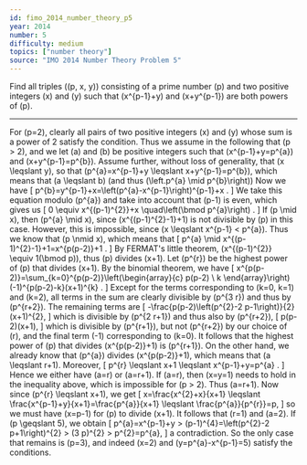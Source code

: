 ```yaml
---
id: fimo_2014_number_theory_p5
year: 2014
number: 5
difficulty: medium
topics: ["number theory"]
source: "IMO 2014 Number Theory Problem 5"
---
```


Find all triples \((p, x, y)\) consisting of a prime number \(p\) and two positive integers \(x\) and \(y\) such that \(x^{p-1}+y\) and \(x+y^{p-1}\) are both powers of \(p\).


---
For \(p=2\), clearly all pairs of two positive integers \(x\) and \(y\) whose sum is a power of 2 satisfy the condition. Thus we assume in the following that \(p > 2\), and we let \(a\) and \(b\) be positive integers such that \(x^{p-1}+y=p^{a}\) and \(x+y^{p-1}=p^{b}\). Assume further, without loss of generality, that \(x \leqslant y\), so that \(p^{a}=x^{p-1}+y \leqslant x+y^{p-1}=p^{b}\), which means that \(a \leqslant b\) (and thus \(\left.p^{a} \mid p^{b}\right)\)
Now we have
\[
p^{b}=y^{p-1}+x=\left(p^{a}-x^{p-1}\right)^{p-1}+x .
\]
We take this equation modulo \(p^{a}\) and take into account that \(p-1\) is even, which gives us
\[
0 \equiv x^{(p-1)^{2}}+x \quad\left(\bmod p^{a}\right) .
\]
If \(p \mid x\), then \(p^{a} \mid x\), since \(x^{(p-1)^{2}-1}+1\) is not divisible by \(p\) in this case. However, this is impossible, since \(x \leqslant x^{p-1} < p^{a}\). Thus we know that \(p \nmid x\), which means that
\[
p^{a} \mid x^{(p-1)^{2}-1}+1=x^{p(p-2)}+1 .
\]
By FERMAT's little theorem, \(x^{(p-1)^{2}} \equiv 1(\bmod p)\), thus \(p\) divides \(x+1\). Let \(p^{r}\) be the highest power of \(p\) that divides \(x+1\). By the binomial theorem, we have
\[
x^{p(p-2)}=\sum_{k=0}^{p(p-2)}\left(\begin{array}{c}
p(p-2) \\
k
\end{array}\right)(-1)^{p(p-2)-k}(x+1)^{k} .
\]
Except for the terms corresponding to \(k=0, k=1\) and \(k=2\), all terms in the sum are clearly divisible by \(p^{3 r}\) and thus by \(p^{r+2}\). The remaining terms are
\[
-\frac{p(p-2)\left(p^{2}-2 p-1\right)}{2}(x+1)^{2},
\]
which is divisible by \(p^{2 r+1}\) and thus also by \(p^{r+2}\),
\[
p(p-2)(x+1),
\]
which is divisible by \(p^{r+1}\), but not \(p^{r+2}\) by our choice of \(r\), and the final term \(-1\) corresponding to \(k=0\). It follows that the highest power of \(p\) that divides \(x^{p(p-2)}+1\) is \(p^{r+1}\).
On the other hand, we already know that \(p^{a}\) divides \(x^{p(p-2)}+1\), which means that \(a \leqslant r+1\). Moreover,
\[
p^{r} \leqslant x+1 \leqslant x^{p-1}+y=p^{a} .
\]
Hence we either have \(a=r\) or \(a=r+1\).
If \(a=r\), then \(x=y=1\) needs to hold in the inequality above, which is impossible for \(p > 2\). Thus \(a=r+1\). Now since \(p^{r} \leqslant x+1\), we get
\[
x=\frac{x^{2}+x}{x+1} \leqslant \frac{x^{p-1}+y}{x+1}=\frac{p^{a}}{x+1} \leqslant \frac{p^{a}}{p^{r}}=p,
\]
so we must have \(x=p-1\) for \(p\) to divide \(x+1\).
It follows that \(r=1\) and \(a=2\). If \(p \geqslant 5\), we obtain
\[
p^{a}=x^{p-1}+y > (p-1)^{4}=\left(p^{2}-2 p+1\right)^{2} > (3 p)^{2} > p^{2}=p^{a},
\]
a contradiction. So the only case that remains is \(p=3\), and indeed \(x=2\) and \(y=p^{a}-x^{p-1}=5\) satisfy the conditions.
